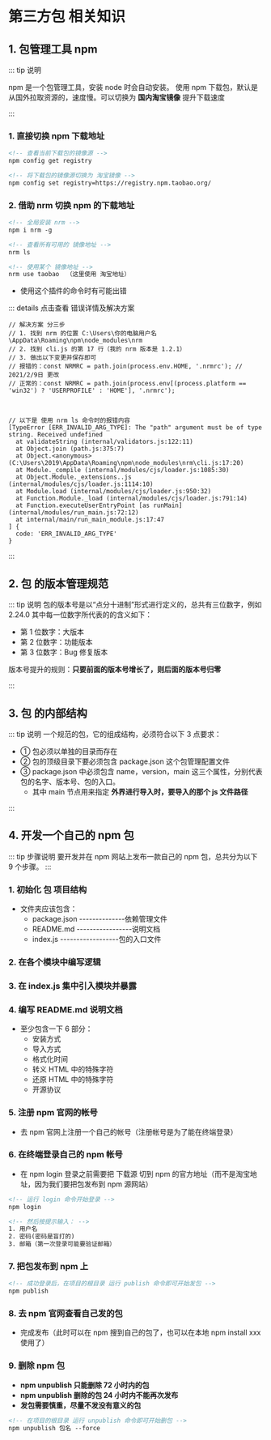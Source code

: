 # 第三方包 相关知识

## 1. 包管理工具 npm

::: tip 说明

npm 是一个包管理工具，安装 node 时会自动安装。
使用 npm 下载包，默认是从国外拉取资源的，速度慢。可以切换为 **国内淘宝镜像** 提升下载速度

:::

### 1. 直接切换 npm 下载地址

```xml
<!-- 查看当前下载包的镜像源 -->
npm config get registry

<!-- 将下载包的镜像源切换为 淘宝镜像 -->
npm config set registry=https://registry.npm.taobao.org/
```

### 2. 借助 nrm 切换 npm 的下载地址

```xml
<!-- 全局安装 nrm -->
npm i nrm -g

<!-- 查看所有可用的 镜像地址 -->
nrm ls

<!-- 使用某个 镜像地址 -->
nrm use taobao  （这里使用 淘宝地址）
```

- 使用这个插件的命令时有可能出错

::: details 点击查看 错误详情及解决方案

```js{5,6}
// 解决方案 分三步
// 1. 找到 nrm 的位置 C:\Users\你的电脑用户名\AppData\Roaming\npm\node_modules\nrm
// 2. 找到 cli.js 的第 17 行（我的 nrm 版本是 1.2.1）
// 3. 做出以下变更并保存即可
// 报错的：const NRMRC = path.join(process.env.HOME, '.nrmrc'); // 2021/2/9日 更改
// 正常的：const NRMRC = path.join(process.env[(process.platform == 'win32') ? 'USERPROFILE' : 'HOME'], '.nrmrc');



// 以下是 使用 nrm ls 命令时的报错内容
[TypeError [ERR_INVALID_ARG_TYPE]: The "path" argument must be of type string. Received undefined
  at validateString (internal/validators.js:122:11)
  at Object.join (path.js:375:7)
  at Object.<anonymous> (C:\Users\2019\AppData\Roaming\npm\node_modules\nrm\cli.js:17:20)
  at Module._compile (internal/modules/cjs/loader.js:1085:30)
  at Object.Module._extensions..js (internal/modules/cjs/loader.js:1114:10)
  at Module.load (internal/modules/cjs/loader.js:950:32)
  at Function.Module._load (internal/modules/cjs/loader.js:791:14)
  at Function.executeUserEntryPoint [as runMain] (internal/modules/run_main.js:72:12)
  at internal/main/run_main_module.js:17:47
] {
  code: 'ERR_INVALID_ARG_TYPE'
}
```

:::

## 2. 包 的版本管理规范

::: tip 说明
包的版本号是以“点分十进制”形式进行定义的，总共有三位数字，例如 2.24.0
其中每一位数字所代表的的含义如下：

- 第 1 位数字：大版本
- 第 2 位数字：功能版本
- 第 3 位数字：Bug 修复版本

版本号提升的规则：**只要前面的版本号增长了，则后面的版本号归零**

:::

## 3. 包 的内部结构

::: tip 说明
一个规范的包，它的组成结构，必须符合以下 3 点要求：

- ① 包必须以单独的目录而存在
- ② 包的顶级目录下要必须包含 package.json 这个包管理配置文件
- ③ package.json 中必须包含 name，version，main 这三个属性，分别代表包的名字、版本号、包的入口。
  - 其中 main 节点用来指定 **外界进行导入时，要导入的那个 js 文件路径**

:::

## 4. 开发一个自己的 npm 包

::: tip 步骤说明
要开发并在 npm 网站上发布一款自己的 npm 包，总共分为以下 9 个步骤。
:::

### 1. 初始化 包 项目结构

- 文件夹应该包含：
  - package.json --------------依赖管理文件
  - README.md -----------------说明文档
  - index.js ------------------包的入口文件


### 2. 在各个模块中编写逻辑
### 3. 在 index.js 集中引入模块并暴露


### 4. 编写 README.md 说明文档

- 至少包含一下 6 部分：
  - 安装方式
  - 导入方式
  - 格式化时间
  - 转义 HTML 中的特殊字符
  - 还原  HTML 中的特殊字符
  - 开源协议

### 5. 注册 npm 官网的帐号
  - 去 npm 官网上注册一个自己的帐号（注册帐号是为了能在终端登录）

### 6. 在终端登录自己的 npm 帐号

- 在 npm login 登录之前需要把 下载源 切到 npm 的官方地址（而不是淘宝地址，因为我们要把包发布到 npm 源网站）

```xml
<!-- 运行 login 命令开始登录 -->
npm login

<!-- 然后按提示输入： -->
1. 用户名
2. 密码(密码是盲打的)
3. 邮箱（第一次登录可能要验证邮箱）
```

### 7. 把包发布到 npm 上

```xml
<!-- 成功登录后，在项目的根目录 运行 publish 命令即可开始发包 -->
npm publish
```

### 8. 去 npm 官网查看自己发的包

- 完成发布（此时可以在 npm 搜到自己的包了，也可以在本地 npm install xxx 使用了）

### 9. 删除 npm 包

- **npm unpublish 只能删除 72 小时内的包**
- **npm unpublish 删除的包 24 小时内不能再次发布**
- **发包需要慎重，尽量不发没有意义的包**

```xml
<!-- 在项目的根目录 运行 unpublish 命令即可开始删包 -->
npm unpublish 包名 --force
```
